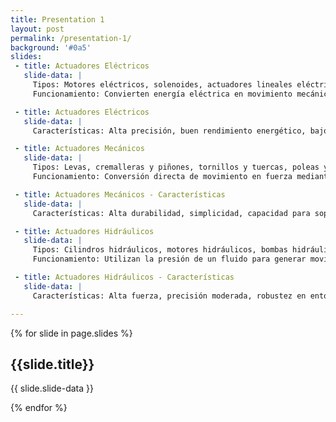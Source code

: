 ```yaml
---
title: Presentation 1
layout: post
permalink: /presentation-1/
background: '#0a5'
slides:
 - title: Actuadores Eléctricos
   slide-data: |
     Tipos: Motores eléctricos, solenoides, actuadores lineales eléctricos, servomotores.<br>
     Funcionamiento: Convierten energía eléctrica en movimiento mecánico.

 - title: Actuadores Eléctricos
   slide-data: |
     Características: Alta precisión, buen rendimiento energético, bajo mantenimiento.

 - title: Actuadores Mecánicos 
   slide-data: |
     Tipos: Levas, cremalleras y piñones, tornillos y tuercas, poleas y correas.<br>
     Funcionamiento: Conversión directa de movimiento en fuerza mediante elementos mecánicos.

 - title: Actuadores Mecánicos - Características
   slide-data: |
     Características: Alta durabilidad, simplicidad, capacidad para soportar cargas pesadas.

 - title: Actuadores Hidráulicos 
   slide-data: |
     Tipos: Cilindros hidráulicos, motores hidráulicos, bombas hidráulicas.<br>
     Funcionamiento: Utilizan la presión de un fluido para generar movimiento.

 - title: Actuadores Hidráulicos - Características
   slide-data: |
     Características: Alta fuerza, precisión moderada, robustez en entornos industriales.

---
```


{% for slide in page.slides %}
                    
<section data-background="{% if slide.background %}{{slide.background}}{% else %}{{page.background}}{% endif %}"><h1>{{slide.title}}</h1>{{ slide.slide-data }}</section>
                    
{% endfor %}
